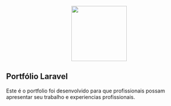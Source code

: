 <p align="center"><a href="https://laravel.com" target="_blank"><img src="https://raw.githubusercontent.com/laravel/art/master/logo-lockup/5%20SVG/2%20CMYK/1%20Full%20Color/laravel-logolockup-cmyk-red.svg" width="150"></a></p>

## Portfólio Laravel

Este é o portfolio foi desenvolvido para que profissionais possam apresentar seu trabalho e experiencias profissionais.
